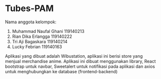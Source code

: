 # Tubes-PAM
Nama anggota kelompok:
1. Muhammad Naufal Ghani 119140213
2. Rian Dika Erlangga 119140222
3. Tri Aji Bagaskara 119140214
4. Lucky Febrian 119140163

Aplikasi yang dibuat adalah Wibustation, aplikasi ini berisi store yang menjual merchandise anime. Aplikasi ini dibuat menggunakan library,
React bootstrap untuk navbar, Sweetalert untuk notifikasi pada aplikasi dan axios untuk menghubungkan ke database (frontend-backend)
